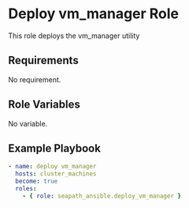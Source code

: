 # Deploy vm_manager Role

This role deploys the vm_manager utility

## Requirements

No requirement.

## Role Variables

No variable.

## Example Playbook

```yaml
- name: deploy vm_manager
  hosts: cluster_machines
  become: true
  roles:
    - { role: seapath_ansible.deploy_vm_manager }
```
